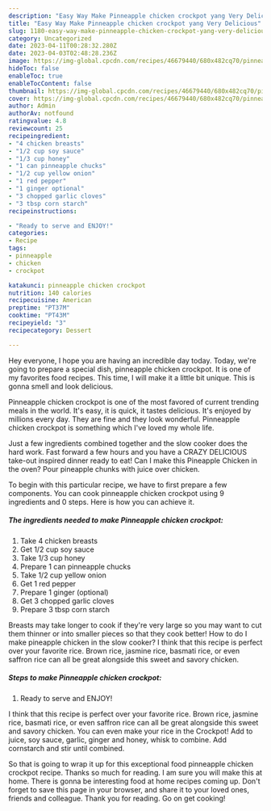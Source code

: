 ```yaml
---
description: "Easy Way Make Pinneapple chicken crockpot yang Very Delicious"
title: "Easy Way Make Pinneapple chicken crockpot yang Very Delicious"
slug: 1180-easy-way-make-pinneapple-chicken-crockpot-yang-very-delicious
category: Uncategorized
date: 2023-04-11T00:28:32.280Z
date: 2023-04-03T02:48:28.236Z
image: https://img-global.cpcdn.com/recipes/46679440/680x482cq70/pinneapple-chicken-crockpot-recipe-main-photo.jpg
hideToc: false
enableToc: true
enableTocContent: false
thumbnail: https://img-global.cpcdn.com/recipes/46679440/680x482cq70/pinneapple-chicken-crockpot-recipe-main-photo.jpg
cover: https://img-global.cpcdn.com/recipes/46679440/680x482cq70/pinneapple-chicken-crockpot-recipe-main-photo.jpg
author: Admin
authorAv: notfound
ratingvalue: 4.8
reviewcount: 25
recipeingredient:
- "4 chicken breasts"
- "1/2 cup soy sauce"
- "1/3 cup honey"
- "1 can pinneapple chucks"
- "1/2 cup yellow onion"
- "1 red pepper"
- "1 ginger optional"
- "3 chopped garlic cloves"
- "3 tbsp corn starch"
recipeinstructions:

- "Ready to serve and ENJOY!"
categories:
- Recipe
tags:
- pinneapple
- chicken
- crockpot

katakunci: pinneapple chicken crockpot 
nutrition: 140 calories
recipecuisine: American
preptime: "PT37M"
cooktime: "PT43M"
recipeyield: "3"
recipecategory: Dessert

---
```



Hey everyone, I hope you are having an incredible day today. Today, we're going to prepare a special dish, pinneapple chicken crockpot. It is one of my favorites food recipes. This time, I will make it a little bit unique. This is gonna smell and look delicious.

Pinneapple chicken crockpot is one of the most favored of current trending meals in the world. It's easy, it is quick, it tastes delicious. It's enjoyed by millions every day. They are fine and they look wonderful. Pinneapple chicken crockpot is something which I've loved my whole life.

Just a few ingredients combined together and the slow cooker does the hard work. Fast forward a few hours and you have a CRAZY DELICIOUS take-out inspired dinner ready to eat! Can I make this Pineapple Chicken in the oven? Pour pineapple chunks with juice over chicken.


To begin with this particular recipe, we have to first prepare a few components. You can cook pinneapple chicken crockpot using 9 ingredients and 0 steps. Here is how you can achieve it.

<!--inarticleads1-->

##### The ingredients needed to make Pinneapple chicken crockpot:

1. Take 4 chicken breasts
1. Get 1/2 cup soy sauce
1. Take 1/3 cup honey
1. Prepare 1 can pinneapple chucks
1. Take 1/2 cup yellow onion
1. Get 1 red pepper
1. Prepare 1 ginger (optional)
1. Get 3 chopped garlic cloves
1. Prepare 3 tbsp corn starch


Breasts may take longer to cook if they&#39;re very large so you may want to cut them thinner or into smaller pieces so that they cook better! How to do I make pineapple chicken in the slow cooker? I think that this recipe is perfect over your favorite rice. Brown rice, jasmine rice, basmati rice, or even saffron rice can all be great alongside this sweet and savory chicken. 

<!--inarticleads2-->

##### Steps to make Pinneapple chicken crockpot:


1. Ready to serve and ENJOY!

I think that this recipe is perfect over your favorite rice. Brown rice, jasmine rice, basmati rice, or even saffron rice can all be great alongside this sweet and savory chicken. You can even make your rice in the Crockpot! Add to juice, soy sauce, garlic, ginger and honey, whisk to combine. Add cornstarch and stir until combined. 

So that is going to wrap it up for this exceptional food pinneapple chicken crockpot recipe. Thanks so much for reading. I am sure you will make this at home. There is gonna be interesting food at home recipes coming up. Don't forget to save this page in your browser, and share it to your loved ones, friends and colleague. Thank you for reading. Go on get cooking!
